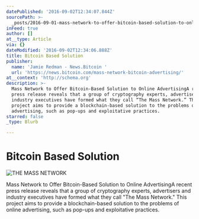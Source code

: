 ```yaml
---
datePublished: '2016-09-02T12:34:07.844Z'
sourcePath: >-
  _posts/2016-09-01-mass-network-to-offer-bitcoin-based-solution-to-online-adver.md
inFeed: true
author: []
at__type: Article
via: {}
dateModified: '2016-09-02T12:34:06.888Z'
title: Bitcoin Based Solution
publisher:
  name: 'Jamie Redman - News.Bitcoin '
  url: 'https://news.bitcoin.com/mass-network-bitcoin-advertising/'
at__context: 'http://schema.org'
description: >-
  Mass Network to Offer Bitcoin-Based Solution to Online AdvertisingA recent
  press release reveals that a group of cryptography experts, advertisers and
  industry executives have formed what they call “The Mass Network.” This
  project aims to provide a blockchain-based solution to the problems of online
  advertising, such as pop-ups and exploitative practices.
starred: false
_type: Blurb

---
```

# Bitcoin Based Solution
![THE MASS NETWORK](https://the-grid-user-content.s3-us-west-2.amazonaws.com/c647e224-f47f-41a1-9fa2-ed95e25118c6.jpg)

Mass Network to Offer Bitcoin-Based Solution to Online AdvertisingA recent press release reveals that a group of cryptography experts, advertisers and industry executives have formed what they call "The Mass Network." This project aims to provide a blockchain-based solution to the problems of online advertising, such as pop-ups and exploitative practices.